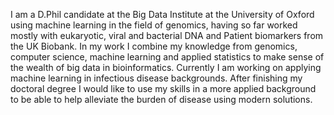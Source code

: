 I am a D.Phil candidate at the Big Data Institute at the University of Oxford using machine learning in the field of genomics, having so far worked mostly with eukaryotic, viral and bacterial DNA and Patient biomarkers from the UK Biobank. In my work I combine my knowledge from genomics, computer science, machine learning and applied statistics to make sense of the wealth of big data in bioinformatics. Currently I am working on applying machine learning in infectious disease backgrounds. After finishing my doctoral degree I would like to use my skills in a more applied background to be able to help alleviate the burden of disease using modern solutions.
